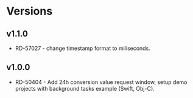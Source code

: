 # Versions

## v1.1.0

* RD-57027 - change timestamp format to miliseconds.

## v1.0.0

* RD-50404 - Add 24h conversion value request window, setup demo projects with background tasks example (Swift, Obj-C).



